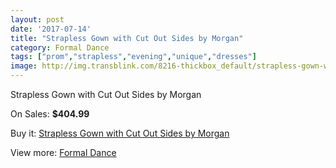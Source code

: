 ```yaml
---
layout: post
date: '2017-07-14'
title: "Strapless Gown with Cut Out Sides by Morgan"
category: Formal Dance
tags: ["prom","strapless","evening","unique","dresses"]
image: http://img.transblink.com/8216-thickbox_default/strapless-gown-with-cut-out-sides-by-morgan.jpg
---
```

Strapless Gown with Cut Out Sides by Morgan

On Sales: **$404.99**
<a href="https://www.transblink.com/en/formal-dance/2683-strapless-gown-with-cut-out-sides-by-morgan.html"><amp-img layout="responsive" width="600" height="600" src="//img.transblink.com/8216-thickbox_default/strapless-gown-with-cut-out-sides-by-morgan.jpg" alt="Strapless Gown with Cut Out Sides by Morgan 0" /></a>
<a href="https://www.transblink.com/en/formal-dance/2683-strapless-gown-with-cut-out-sides-by-morgan.html"><amp-img layout="responsive" width="600" height="600" src="//img.transblink.com/8217-thickbox_default/strapless-gown-with-cut-out-sides-by-morgan.jpg" alt="Strapless Gown with Cut Out Sides by Morgan 1" /></a>

Buy it: [Strapless Gown with Cut Out Sides by Morgan](https://www.transblink.com/en/formal-dance/2683-strapless-gown-with-cut-out-sides-by-morgan.html "Strapless Gown with Cut Out Sides by Morgan")

View more: [Formal Dance](https://www.transblink.com/en/6-formal-dance "Formal Dance")